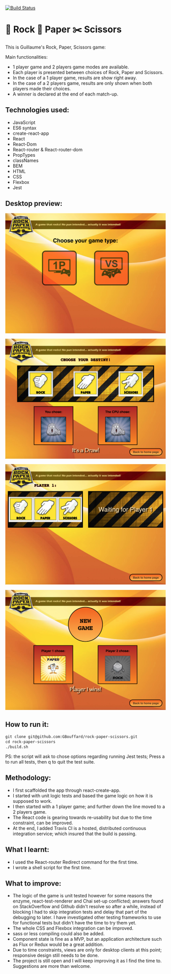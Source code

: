 [![Build Status](https://travis-ci.org/GBouffard/rock-paper-scissors.svg?branch=master)](https://travis-ci.org/GBouffard/rock-paper-scissors)

:moyai: Rock :page_with_curl: Paper :scissors: Scissors
===
This is Guillaume's Rock, Paper, Scissors game:

Main functionalities:
- 1 player game and 2 players game modes are available.
- Each player is presented between choices of Rock, Paper and Scissors.
- In the case of a 1 player game, results are show right away.
- In the case of a 2 players game, results are only shown when both players made their choices.
- A winner is declared at the end of each match-up.

Technologies used:
----
- JavaScript
- ES6 syntax
- create-react-app
- React
- React-Dom
- React-router & React-router-dom
- PropTypes
- classNames
- BEM
- HTML
- CSS
- Flexbox
- Jest

Desktop preview:
----

![](public/images/Screenshot1.png)

![](public/images/Screenshot2.png)

![](public/images/Screenshot3.png)

![](public/images/Screenshot4.png)

How to run it:
----
```
git clone git@github.com:GBouffard/rock-paper-scissors.git
cd rock-paper-scissors
./build.sh
```
PS: the script will ask to chose options regarding running Jest tests; Press a to run all tests, then q to quit the test suite.


Methodology:
----
- I first scaffolded the app through react-create-app.
- I started with unit logic tests and based the game logic on how it is supposed to work.
- I then started with a 1 player game; and further down the line moved to a 2 players game.
- The React code is gearing towards re-usability but due to the time constraint, can be improved.
- At the end, I added Travis CI is a hosted, distributed continuous integration service; which insured that the build is passing.

What I learnt:
----
- I used the React-router Redirect command for the first time.
- I wrote a shell script for the first time.

What to improve:
----
- The logic of the game is unit tested however for some reasons the enzyme, react-test-renderer and Chai set-up conflicted; answers found on StackOverflow and Github didn't resolve so after a while, instead of blocking I had to skip integration tests and delay that part of the debugging to later. I have investigated other testing frameworks to use for functional tests but didn't have the time to try them yet.
- The whole CSS and Flexbox integration can be improved.
- sass or less compiling could also be added.
- Component state is fine as a MVP, but an application architecture such as Flux or Redux would be a great addition. 
- Due to time constraints, views are only for desktop clients at this point; responsive design still needs to be done.
- The project is still open and I will keep improving it as I find the time to. Suggestions are more than welcome.